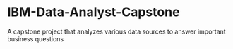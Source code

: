 # IBM-Data-Analyst-Capstone
A capstone project that analyzes various data sources to answer important business questions
